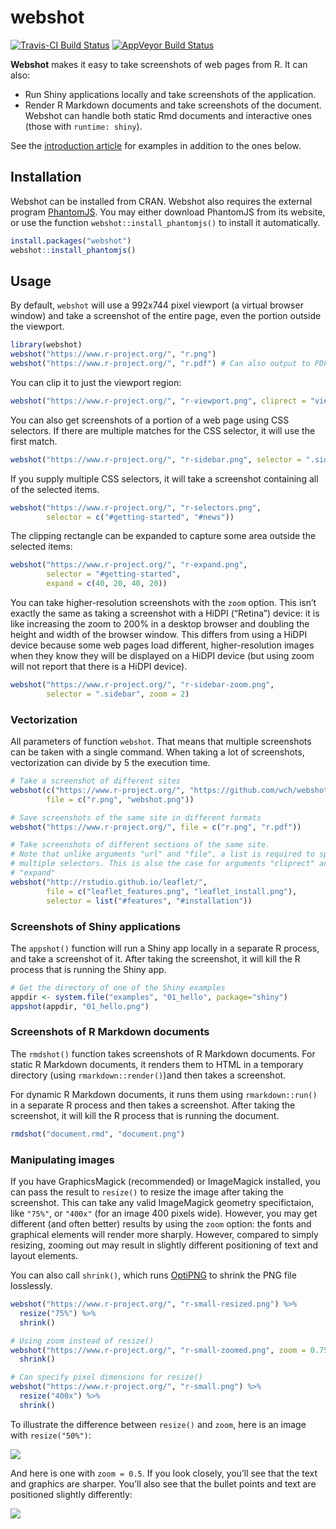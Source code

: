 
# webshot

[![Travis-CI Build
Status](https://travis-ci.org/wch/webshot.svg?branch=master)](https://travis-ci.org/wch/webshot)
[![AppVeyor Build
Status](https://ci.appveyor.com/api/projects/status/github/wch/webshot?branch=master&svg=true)](https://ci.appveyor.com/project/wch/webshot)

**Webshot** makes it easy to take screenshots of web pages from R. It
can also:

  - Run Shiny applications locally and take screenshots of the
    application.
  - Render R Markdown documents and take screenshots of the document.
    Webshot can handle both static Rmd documents and interactive ones
    (those with `runtime: shiny`).

See the [introduction
article](https://wch.github.io/webshot/articles/intro.html) for examples
in addition to the ones below.

## Installation

Webshot can be installed from CRAN. Webshot also requires the external
program [PhantomJS](http://phantomjs.org/). You may either download
PhantomJS from its website, or use the function
`webshot::install_phantomjs()` to install it automatically.

``` r
install.packages("webshot")
webshot::install_phantomjs()
```

## Usage

By default, `webshot` will use a 992x744 pixel viewport (a virtual
browser window) and take a screenshot of the entire page, even the
portion outside the viewport.

``` r
library(webshot)
webshot("https://www.r-project.org/", "r.png")
webshot("https://www.r-project.org/", "r.pdf") # Can also output to PDF
```

You can clip it to just the viewport region:

``` r
webshot("https://www.r-project.org/", "r-viewport.png", cliprect = "viewport")
```

You can also get screenshots of a portion of a web page using CSS
selectors. If there are multiple matches for the CSS selector, it will
use the first match.

``` r
webshot("https://www.r-project.org/", "r-sidebar.png", selector = ".sidebar")
```

If you supply multiple CSS selectors, it will take a screenshot
containing all of the selected items.

``` r
webshot("https://www.r-project.org/", "r-selectors.png",
        selector = c("#getting-started", "#news"))
```

The clipping rectangle can be expanded to capture some area outside the
selected items:

``` r
webshot("https://www.r-project.org/", "r-expand.png",
        selector = "#getting-started",
        expand = c(40, 20, 40, 20))
```

You can take higher-resolution screenshots with the `zoom` option. This
isn’t exactly the same as taking a screenshot with a HiDPI (“Retina”)
device: it is like increasing the zoom to 200% in a desktop browser and
doubling the height and width of the browser window. This differs from
using a HiDPI device because some web pages load different,
higher-resolution images when they know they will be displayed on a
HiDPI device (but using zoom will not report that there is a HiDPI
device).

``` r
webshot("https://www.r-project.org/", "r-sidebar-zoom.png",
        selector = ".sidebar", zoom = 2)
```

### Vectorization

All parameters of function `webshot`. That means that multiple
screenshots can be taken with a single command. When taking a lot of
screenshots, vectorization can divide by 5 the execution time.

``` r
# Take a screenshot of different sites
webshot(c("https://www.r-project.org/", "https://github.com/wch/webshot"),
        file = c("r.png", "webshot.png"))

# Save screenshots of the same site in different formats
webshot("https://www.r-project.org/", file = c("r.png", "r.pdf"))

# Take screenshots of different sections of the same site. 
# Note that unlike arguments "url" and "file", a list is required to specify 
# multiple selectors. This is also the case for arguments "cliprect" and 
# "expand"
webshot("http://rstudio.github.io/leaflet/",
        file = c("leaflet_features.png", "leaflet_install.png"),
        selector = list("#features", "#installation"))
```

### Screenshots of Shiny applications

The `appshot()` function will run a Shiny app locally in a separate R
process, and take a screenshot of it. After taking the screenshot, it
will kill the R process that is running the Shiny app.

``` r
# Get the directory of one of the Shiny examples
appdir <- system.file("examples", "01_hello", package="shiny")
appshot(appdir, "01_hello.png")
```

### Screenshots of R Markdown documents

The `rmdshot()` function takes screenshots of R Markdown documents. For
static R Markdown documents, it renders them to HTML in a temporary
directory (using `rmarkdown::render()`)and then takes a screenshot.

For dynamic R Markdown documents, it runs them using `rmarkdown::run()`
in a separate R process and then takes a screenshot. After taking the
screenshot, it will kill the R process that is running the document.

``` r
rmdshot("document.rmd", "document.png")
```

### Manipulating images

If you have GraphicsMagick (recommended) or ImageMagick installed, you
can pass the result to `resize()` to resize the image after taking the
screenshot. This can take any valid ImageMagick geometry specifictaion,
like `"75%"`, or `"400x"` (for an image 400 pixels wide). However, you
may get different (and often better) results by using the `zoom` option:
the fonts and graphical elements will render more sharply. However,
compared to simply resizing, zooming out may result in slightly
different positioning of text and layout elements.

You can also call `shrink()`, which runs
[OptiPNG](http://optipng.sourceforge.net/) to shrink the PNG file
losslessly.

``` r
webshot("https://www.r-project.org/", "r-small-resized.png") %>%
  resize("75%") %>%
  shrink()

# Using zoom instead of resize()
webshot("https://www.r-project.org/", "r-small-zoomed.png", zoom = 0.75) %>%
  shrink()

# Can specify pixel dimensions for resize()
webshot("https://www.r-project.org/", "r-small.png") %>%
  resize("400x") %>%
  shrink()
```

To illustrate the difference between `resize()` and `zoom`, here is an
image with `resize("50%")`:

![](tools/r-small-resized.png)

And here is one with `zoom = 0.5`. If you look closely, you’ll see that
the text and graphics are sharper. You’ll also see that the bullet
points and text are positioned slightly differently:

![](tools/r-small-zoomed.png)
